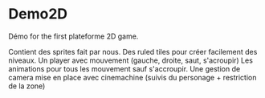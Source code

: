 # Demo2D
Démo for the first plateforme 2D game.

Contient des sprites fait par nous.
Des ruled tiles pour créer facilement des niveaux.
Un player avec mouvement (gauche, droite, saut, s'acroupir)
Les animations pour tous les mouvement sauf s'accroupir.
Une gestion de camera mise en place avec cinemachine (suivis du personage + restriction de la zone)
